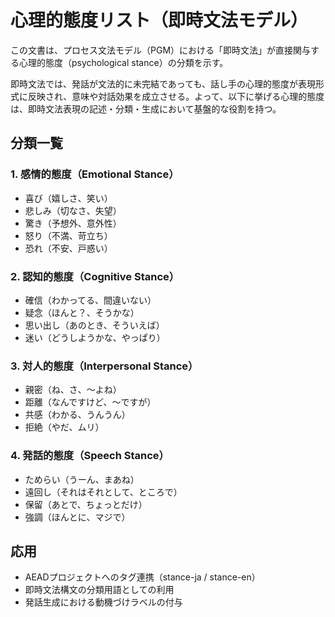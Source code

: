 # 心理的態度リスト（即時文法モデル）

この文書は、プロセス文法モデル（PGM）における「即時文法」が直接関与する心理的態度（psychological stance）の分類を示す。

即時文法では、発話が文法的に未完結であっても、話し手の心理的態度が表現形式に反映され、意味や対話効果を成立させる。よって、以下に挙げる心理的態度は、即時文法表現の記述・分類・生成において基盤的な役割を持つ。

## 分類一覧

### 1. 感情的態度（Emotional Stance）

- 喜び（嬉しさ、笑い）
- 悲しみ（切なさ、失望）
- 驚き（予想外、意外性）
- 怒り（不満、苛立ち）
- 恐れ（不安、戸惑い）

### 2. 認知的態度（Cognitive Stance）

- 確信（わかってる、間違いない）
- 疑念（ほんと？、そうかな）
- 思い出し（あのとき、そういえば）
- 迷い（どうしようかな、やっぱり）

### 3. 対人的態度（Interpersonal Stance）

- 親密（ね、さ、〜よね）
- 距離（なんですけど、〜ですが）
- 共感（わかる、うんうん）
- 拒絶（やだ、ムリ）

### 4. 発話的態度（Speech Stance）

- ためらい（うーん、まあね）
- 遠回し（それはそれとして、ところで）
- 保留（あとで、ちょっとだけ）
- 強調（ほんとに、マジで）

## 応用

- AEADプロジェクトへのタグ連携（stance-ja / stance-en）
- 即時文法構文の分類用語としての利用
- 発話生成における動機づけラベルの付与
